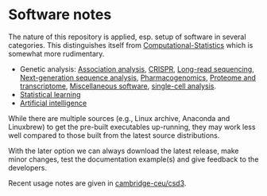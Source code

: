 # Software notes

The nature of this repository is applied, esp. setup of software in several categories. This distinguishes itself from [Computational-Statistics](https://jinghuazhao.github.io/Computational-Statistics/)
which is somewhat more rudimentary.

* Genetic analysis:
   [Association analysis](AA.md),
   [CRISPR](CRISPR.md),
   [Long-read sequencing](LRS.md),
   [Next-generation sequence analysis](NGS.md),
   [Pharmacogenomics](pharmacogenomics.md),
   [Proteome and transcriptome](prottrans.md),
   [Miscellaneous software](misc.md),
   [single-cell analysis](single-cell.md).
* [Statistical learning](SL.md)
* [Artificial intelligence](AI.md)

While there are multiple sources (e.g., Linux archive, Anaconda and Linuxbrew) to get the pre-built executables up-running, they may work less well compared to those built from the latest source distributions.

With the later option we can always download the latest release, make minor changes, test the documentation example(s) and give feedback to the developers.

Recent usage notes are given in [cambridge-ceu/csd3](https://cambridge-ceu.github.io/csd3/).

